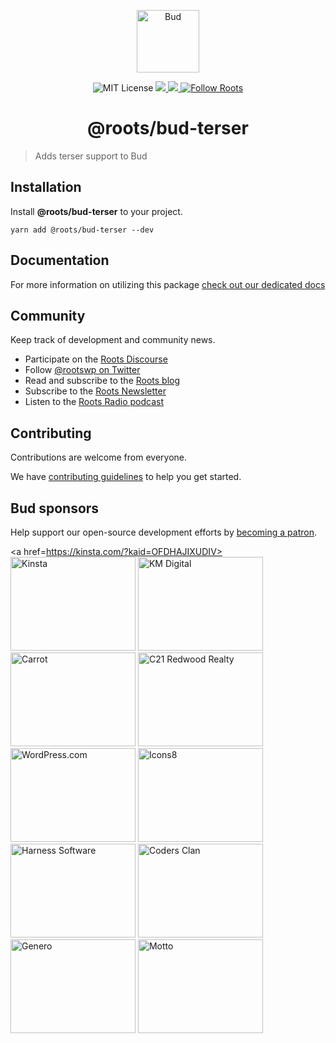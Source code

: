 <p align="center">
  <img alt="Bud" src="https://cdn.roots.io/app/uploads/logo-bud.svg" height="100" />
</p>

<p align="center">
  <img
    alt="MIT License"
    src="https://img.shields.io/github/license/roots/bud?color=%23525ddc&style=flat-square"
  />
  <a href="https://www.npmjs.com/package/@roots/bud">
    <img src="https://img.shields.io/npm/v/@roots/bud.svg?color=%23525ddc&style=flat-square" />
  </a>
  <a href="https://codeclimate.com/github/roots/bud-support/maintainability">
    <img src="https://img.shields.io/codeclimate/maintainability/roots/bud-support?color=%23525ddc&style=flat-square" />
  </a>
  <a href="https://twitter.com/rootswp">
    <img
      alt="Follow Roots"
      src="https://img.shields.io/twitter/follow/rootswp.svg?color=%23525ddc&style=flat-square"
    />
  </a>
</p>

<h1 align="center">
  <strong>@roots/bud-terser</strong>
</h1>

> Adds terser support to Bud
## Installation

Install **@roots/bud-terser** to your project.

```shell
yarn add @roots/bud-terser --dev
```

## Documentation

For more information on utilizing this package [check out our dedicated docs](https://budjs.netlify.app)

## Community

Keep track of development and community news.

- Participate on the [Roots Discourse](https://discourse.roots.io)
- Follow [@rootswp on Twitter](https://twitter.com/rootswp)
- Read and subscribe to the [Roots blog](https://roots.io/blog/)
- Subscribe to the [Roots Newsletter](https://roots.io/subscribe/)
- Listen to the [Roots Radio podcast](https://roots.io/podcast/)

## Contributing

Contributions are welcome from everyone.

We have [contributing guidelines](https://github.com/roots/guidelines/blob/master/CONTRIBUTING.md) to help you get started.

## Bud sponsors

Help support our open-source development efforts by [becoming a patron](https://www.patreon.com/rootsdev).

<a href=https://kinsta.com/?kaid=OFDHAJIXUDIV><img src="https://cdn.roots.io/app/uploads/kinsta.svg" alt="Kinsta" width="200" height="150"/></a>
<a href=https://k-m.com/><img src="https://cdn.roots.io/app/uploads/km-digital.svg" alt="KM Digital" width="200" height="150"/></a>
<a href=https://carrot.com/><img src="https://cdn.roots.io/app/uploads/carrot.svg" alt="Carrot" width="200" height="150"/></a>
<a href=https://www.c21redwood.com/><img src="https://cdn.roots.io/app/uploads/c21redwood.svg" alt="C21 Redwood Realty" width="200" height="150"/></a>
<a href=https://wordpress.com/><img src="https://cdn.roots.io/app/uploads/wordpress.svg" alt="WordPress.com" width="200" height="150"/></a>
<a href=https://icons8.com/><img src="https://cdn.roots.io/app/uploads/icons8.svg" alt="Icons8" width="200" height="150"/></a>
<a href=https://www.harnessup.com/><img src="https://cdn.roots.io/app/uploads/harness-software.svg" alt="Harness Software" width="200" height="150"/></a>
<a href=https://www.codersclan.com/><img src="https://cdn.roots.io/app/uploads/coders-clan.svg" alt="Coders Clan" width="200" height="150"/></a>
<a href=https://generodigital.com/><img src="https://cdn.roots.io/app/uploads/genero.svg" alt="Genero" width="200" height="150"/></a>
<a href=https://motto.ca/roots><img src="https://cdn.roots.io/app/uploads/motto.svg" alt="Motto" width="200" height="150"/></a>